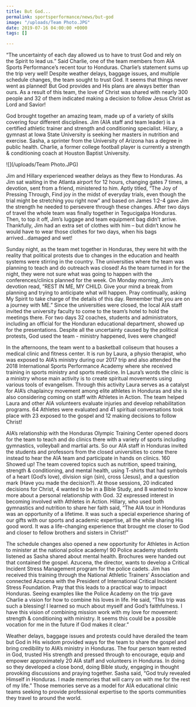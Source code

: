 ```yaml
---
title: But God...
permalink: sportsperformance/news/but-god
image: "/uploads/Team Photo.JPG"
date: 2019-07-16 04:00:00 +0000
tags: []

---
```

“The uncertainty of each day allowed us to have to trust God and rely on the Spirit to lead us.” Said Charlie, one of the team members from AIA Sports Performance’s recent tour to Honduras. Charlie’s statement sums up the trip very well! Despite weather delays, baggage issues, and multiple schedule changes, the team sought to trust God. It seems that things never went as planned! But God provides and His plans are always better than ours. As a result of this team, the love of Christ was shared with nearly 300 people and 32 of them indicated making a decision to follow Jesus Christ as Lord and Savior!

God brought together an amazing team, made up of a variety of skills covering four different disciplines. Jim (AIA staff and team leader) is a certified athletic trainer and strength and conditioning specialist. Hilary, a gymnast at Iowa State University is seeking her masters in nutrition and exercise. Sasha, a sprinter from the University of Arizona has a degree in public health. Charlie, a former college football player is currently a strength & conditioning coach at Houston Baptist University.

![](/uploads/Team Photo.JPG)

Jim and Hillary experienced weather delays as they flew to Honduras. As Jim sat waiting in the Atlanta airport for 12 hours, changing gates 7 times, a devotion, sent from a friend, ministered to him. Aptly titled, “The Joy of Pressing Through, Find joy in the midst of everyday trials, even though the trial might be stretching you right now” and based on James 1:2-4 gave Jim the strength he needed to persevere through these changes. After two days of travel the whole team was finally together in Tegucigalpa Honduras. Then, to top it off, Jim’s luggage and team equipment bag didn’t arrive. Thankfully, Jim had an extra set of clothes with him – but didn’t know he would have to wear those clothes for two days, when his bags arrived...damaged and wet!

Sunday night, as the team met together in Honduras, they were hit with the reality that political protests due to changes in the education and health systems were stirring in the country. The universities where the team was planning to teach and do outreach was closed! As the team turned in for the night, they were not sure what was going to happen with the conferences/clinics planned for the week. On Monday morning, Jim’s devotion read, “REST IN ME, MY CHILD. Give your mind a break from planning and trying to anticipate what will happen. Pray continually, asking My Spirit to take charge of the details of this day. Remember that you are on a journey with ME.” Since the universities were closed, the local AIA staff invited the university faculty to come to the team’s hotel to hold the meetings there. For two days 32 coaches, students and administrators, including an official for the Honduran educational department, showed up for the presentations. Despite all the uncertainty caused by the political protests, God used the team - ministry happened, lives were changed!

In the afternoons, the team went to a basketball coliseum that houses a medical clinic and fitness center. It is run by Laura, a physio therapist, who was exposed to AIA’s ministry during our 2017 trip and also attended the 2018 International Sports Performance Academy where she received training in sports ministry and sports medicine. In Laura’s words the clinic is a ministry whose main activity is to create spiritual movements using various tools of evangelism. Through this activity Laura serves as a catalyst for AIA’s chaplaincy movement among elite athletes in Honduras and she is also considering coming on staff with Athletes in Action. The team helped Laura and other AIA volunteers evaluate injuries and develop rehabilitation programs. 64 Athletes were evaluated and 41 spiritual conversations took place with 23 exposed to the gospel and 12 making decisions to follow Christ!

AIA’s relationship with the Honduras Olympic Training Center opened doors for the team to teach and do clinics there with a variety of sports including gymnastics, volleyball and martial arts. So our AIA staff in Honduras invited the students and professors from the closed universities to come there instead to hear the AIA team and participate in hands on clinics. 160 Showed up! The team covered topics such as nutrition, speed training, strength & conditioning, and mental health, using T-shirts that had symbols of a heart (God’s love), division sign (sin), cross (Jesus), and a question mark (Have you made the decision?). At those sessions, 20 indicated decisions for Christ, 4 wanted to be in a Bible Study, and 8 wanted to know more about a personal relationship with God. 32 expressed interest in becoming involved with Athletes in Action. Hillary, who used both gymnastics and nutrition to share her faith said, “The AIA tour in Honduras was an opportunity of a lifetime. It was such a special experience sharing of our gifts with our sports and academic expertise, all the while sharing His good word. It was a life-changing experience that brought me closer to God and closer to fellow brothers and sisters in Christ!”

The schedule changes also opened a new opportunity for Athletes in Action to minister at the national police academy! 90 Police academy students listened as Sasha shared about mental health. Brochures were handed out that contained the gospel. Azucena, the director, wants to develop a Critical Incident Stress Management program for the police cadets. Jim has received this training through the National Athletic Trainers’ Association and connected Azucena with the President of International Critical Incident Stress Foundation. Pray that this leads to a practical way to impact Honduras. Seeing examples like the Police Academy on the trip gave Charlie a vision for how to combine his loves in life. He said, “This trip was such a blessing! I learned so much about myself and God’s faithfulness. I have this vision of combining mission work with my love for movement: strength & conditioning with ministry. It seems this could be a possible vocation for me in the future if God makes it clear.”

Weather delays, baggage issues and protests could have derailed the team but God in His wisdom provided ways for the team to share the gospel and bring credibility to AIA’s ministry in Honduras. The four person team rested in God, trusted His strength and pressed through to encourage, equip and empower approximately 20 AIA staff and volunteers in Honduras. In doing so they developed a close bond, doing Bible study, engaging in thought provoking discussions and praying together. Sasha said, “God truly revealed Himself in Honduras. I made memories that will carry on with me for the rest of my life.” Those memories serve as a model for AIA educational clinic teams seeking to provide professional expertise to the sports communities they travel to around the world.